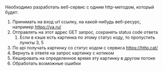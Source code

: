 Необходимо разработать веб-сервис с одним  http-методом, который будет:
1. Принимать на вход url ссылку, на какой-нибудь веб-ресурс, например https://ya.ru/
2. Отправлять на этот адрес GET запрос, сохранять status code ответа
    1. Если в кэше есть картинка по этому статус коду, то пропустить пункты 3, 5
3. По api получать картинку со статус кодом с сервиса https://http.cat/
4. Вернуть в ответе на запрос картинку с котиком 
5. Кешировать на определенное время эту картинку в другом потоке
6. Обработать возможные ошибки
